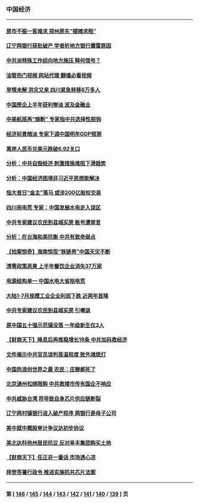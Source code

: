 ### 中国经济
---
#### [房市不振一客难求 郑州房东“摆摊求租”](../../pages/ncid283/n13813026.md?08292045) 
#### [辽宁两银行获批破产 学者析地方银行爆雷原因](../../pages/ncid283/n13812334.md?08292045) 
#### [中共派特殊工作组向地方施压 释何信号？](../../pages/ncid283/n13812843.md?08292045) 
#### [油管热门视频 网站代理 翻墙必看视频](http://209.222.30.114:81/youtube.html?08292045)
#### [旱情未解 洪灾又来 四川紧急转移6万多人](../../pages/ncid283/n13812986.md?08292045) 
#### [中国房企上半年获利惨淡 波及金融业](../../pages/ncid283/n13812896.md?08292045) 
#### [中美航班再“熔断” 专家指中共选择性脱钩](../../pages/ncid283/n13812797.md?08292045) 
#### [经济前景暗淡 专家下调中国明年GDP预测](../../pages/ncid283/n13812679.md?08292045) 
#### [离岸人民币兑美元跌破6.92关口](../../pages/ncid283/n13812648.md?08292045) 
#### [分析：中共自毁经济 刺激措施难阻下滑趋势](../../pages/ncid283/n13812279.md?08292045) 
#### [分析：中国经济困境非习近平思想能解决](../../pages/ncid283/n13809357.md?08292045) 
#### [恒大昔日“金主”落马 或涉200亿股权交易](../../pages/ncid283/n13812044.md?08292045) 
#### [四川闹电荒 专家：中国发展水电走入误区](../../pages/ncid283/n13810968.md?08292045) 
#### [中共专家建议农民到县城买房 账号遭禁言](../../pages/ncid283/n13811665.md?08292045) 
#### [分析：在台海和美抗衡 中共有致命弱点](../../pages/ncid283/n13807798.md?08292045) 
#### [【拍案惊奇】海南惊现“铁链男”中国天灾不断](../../pages/ncid283/n13810847.md?08292045) 
#### [清零政策恶果 上半年餐饮企业消失37万家](../../pages/ncid283/n13811634.md?08292045) 
#### [电源结构单一 中国水电大省陷电荒](../../pages/ncid283/n13811628.md?08292045) 
#### [大陆1-7月规模工业企业利润下跌 近两年首降](../../pages/ncid283/n13810736.md?08292045) 
#### [中共专家建议农民到县城买房 引嘲讽](../../pages/ncid283/n13811424.md?08292045) 
#### [原中国五十强示范镇没落 一年级新生仅3人](../../pages/ncid283/n13811331.md?08292045) 
#### [【财商天下】降息后再推稳增长19条 中共加码救经济](../../pages/ncid283/n13810937.md?08292045) 
#### [文件揭示中共官员误判高温程度 致外滩熄灯](../../pages/ncid283/n13810978.md?08292045) 
#### [中国热浪创世界之最 农民：庄稼都死了](../../pages/ncid283/n13810967.md?08292045) 
#### [北京通州松绑限购 中共救楼市传有国企不响应](../../pages/ncid283/n13810637.md?08292045) 
#### [中共威胁台湾 将导致自身芯片供应链断裂](../../pages/ncid283/n13810928.md?08292045) 
#### [辽宁两村镇银行进入破产程序 两银行是母子公司](../../pages/ncid283/n13810761.md?08292045) 
#### [美中就中概股审计争议达初步协议](../../pages/ncid283/n13810874.md?08292045) 
#### [美北达科他州居民抗议 反对阜丰集团购买土地](../../pages/ncid283/n13810771.md?08292045) 
#### [【财商天下】任正非一番话 市场透心凉](../../pages/ncid283/n13810102.md?08292045) 
#### [拜登签署行政令 推进实施抗共芯片法案](../../pages/ncid283/n13810148.md?08292045) 

---
#### 第 [ [146](./146.md?08292045) / [145](./145.md?08292045) / [144](./144.md?08292045) / [143](./143.md?08292045) / [142](./142.md?08292045) / [141](./141.md?08292045) / [140](./140.md?08292045) / [139](./139.md?08292045) ] 页
